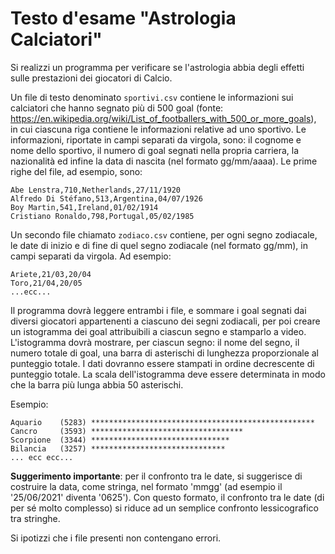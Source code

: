 # Testo d'esame "Astrologia Calciatori"

Si realizzi un programma per verificare se l'astrologia abbia degli effetti sulle prestazioni dei giocatori di Calcio.

Un file di testo denominato `sportivi.csv` contiene le informazioni sui calciatori che hanno segnato più di 500 goal (fonte: https://en.wikipedia.org/wiki/List_of_footballers_with_500_or_more_goals), in cui ciascuna riga contiene le
informazioni relative ad uno sportivo. Le informazioni, riportate in campi separati da virgola, sono: il cognome e nome
dello sportivo, il numero di goal segnati nella propria carriera, la nazionalità ed infine la data di nascita (nel
formato gg/mm/aaaa). Le prime righe del file, ad esempio, sono:

    Abe Lenstra,710,Netherlands,27/11/1920
    Alfredo Di Stéfano,513,Argentina,04/07/1926
    Boy Martin,541,Ireland,01/02/1914
    Cristiano Ronaldo,798,Portugal,05/02/1985


Un secondo file chiamato `zodiaco.csv` contiene, per ogni segno zodiacale, le date di inizio e di fine di quel segno
zodiacale (nel formato gg/mm), in campi separati da virgola. Ad esempio:

    Ariete,21/03,20/04
    Toro,21/04,20/05
    ...ecc...

Il programma dovrà leggere entrambi i file, e sommare i goal segnati dai diversi giocatori appartenenti a ciascuno
dei segni zodiacali, per poi creare un istogramma dei goal attribuibili a ciascun segno e stamparlo a video.
L'istogramma dovrà mostrare, per ciascun segno: il nome del segno, il numero totale di goal, una barra di asterischi di
lunghezza proporzionale al punteggio totale. I dati dovranno essere stampati in ordine decrescente di punteggio totale.
La scala dell'istogramma deve essere determinata in modo che la barra più lunga abbia 50 asterischi.

Esempio:

    Aquario    (5283) **************************************************
    Cancro     (3593) **********************************
    Scorpione  (3344) *******************************
    Bilancia   (3257) ******************************
    ... ecc ecc...

**Suggerimento importante**: per il confronto tra le date, si suggerisce di costruire la data, come stringa, nel
formato 'mmgg' (ad esempio il '25/06/2021' diventa '0625'). Con questo formato, il confronto tra le date (di per sé
molto complesso) si riduce ad un semplice confronto lessicografico tra stringhe.

Si ipotizzi che i file presenti non contengano errori.
